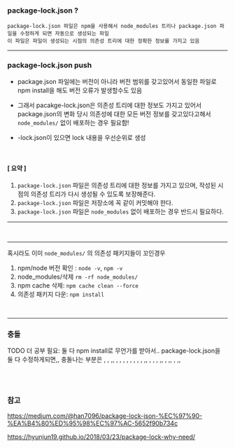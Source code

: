 ### package-lock.json ?

```
package-lock.json 파일은 npm을 사용해서 node_modules 트리나 package.json 파일을 수정하게 되면 자동으로 생성되는 파일
이 파일은 파일이 생성되는 시점의 의존성 트리에 대한 정확한 정보를 가지고 있음
```



---

### package-lock.json push

- package.json 파일에는 버전이 아니라 버전 범위를 갖고있어서 동일한 파일로 npm install을 해도 버전 오류가 발생할수도 있음

- 그래서 pacakge-lock.json은 의존성 트리에 대한 정보도 가지고 있어서 package.json의 변화 당시 의존성에 대한 모든 버전 정보를 갖고있다고해서 `node_modules/` 없이 배포하는 경우 필요함!

- -lock.json이 있으면 lock 내용을 우선순위로 생성

<br>

#### [ 요약 ]

1. `package-lock.json` 파일은 의존성 트리에 대한 정보를 가지고 있으며, 작성된 시점의 의존성 트리가 다시 생성될 수 있도록 보장해준다.
2. `package-lock.json` 파일은 저장소에 꼭 같이 커밋해야 한다. 
3. `package-lock.json` 파일은 `node_modules` 없이 배포하는 경우 반드시 필요하다.

------



<br>

---

혹시라도 이미 `node_modules/` 의 의존성 패키지들이 꼬인경우

1. npm/node 버전 확인 : `node -v`, `npm -v`
2. node_modules/삭제 `rm -rf node_modules/`
3. npm cache 삭제: `npm cache clean --force`
4. 의존성 패키지 다운: `npm install`

<br>

---

### 충돌

TODO 더 공부 필요: 둘 다 npm install로 무언가를 받아서.. package-lock.json을 둘 다 수정하게되면,, 충돌나는 부분은 , , ,, , , , , , , , , ,, , , , ,, , ,, , ,,



<br>

<br>

### 참고

https://medium.com/@han7096/package-lock-json-%EC%97%90-%EA%B4%80%ED%95%98%EC%97%AC-5652f90b734c

https://hyunjun19.github.io/2018/03/23/package-lock-why-need/